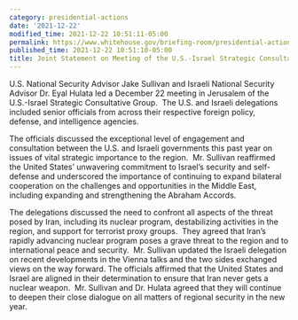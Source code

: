```yaml
---
category: presidential-actions
date: '2021-12-22'
modified_time: 2021-12-22 10:51:11-05:00
permalink: https://www.whitehouse.gov/briefing-room/presidential-actions/2021/12/22/joint-statement-on-meeting-of-the-u-s-israel-strategic-consultative-group/
published_time: 2021-12-22 10:51:10-05:00
title: Joint Statement on Meeting of the U.S.-Israel Strategic Consultative Group
---
```

 
U.S. National Security Advisor Jake Sullivan and Israeli National
Security Advisor Dr. Eyal Hulata led a December 22 meeting in Jerusalem
of the U.S.-Israel Strategic Consultative Group.  The U.S. and Israeli
delegations included senior officials from across their respective
foreign policy, defense, and intelligence agencies. 

The officials discussed the exceptional level of engagement and
consultation between the U.S. and Israeli governments this past year on
issues of vital strategic importance to the region.  Mr. Sullivan
reaffirmed the United States’ unwavering commitment to Israel’s security
and self-defense and underscored the importance of continuing to expand
bilateral cooperation on the challenges and opportunities in the Middle
East, including expanding and strengthening the Abraham Accords.  

The delegations discussed the need to confront all aspects of the threat
posed by Iran, including its nuclear program, destabilizing activities
in the region, and support for terrorist proxy groups.  They agreed that
Iran’s rapidly advancing nuclear program poses a grave threat to
the region and to international peace and security.  Mr. Sullivan
updated the Israeli delegation on recent developments in the Vienna
talks and the two sides exchanged views on the way forward. The
officials affirmed that the United States and Israel are aligned in
their determination to ensure that Iran never gets a nuclear weapon. 
Mr. Sullivan and Dr. Hulata agreed that they will continue to deepen
their close dialogue on all matters of regional security in the new
year. 
